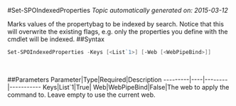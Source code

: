 #Set-SPOIndexedProperties
*Topic automatically generated on: 2015-03-12*

Marks values of the propertybag to be indexed by search. Notice that this will overwrite the existing flags, e.g. only the properties you define with the cmdlet will be indexed.
##Syntax
```powershell
Set-SPOIndexedProperties -Keys [<List`1>] [-Web [<WebPipeBind>]]
```
&nbsp;

##Parameters
Parameter|Type|Required|Description
---------|----|--------|-----------
Keys|List`1|True|
Web|WebPipeBind|False|The web to apply the command to. Leave empty to use the current web.
